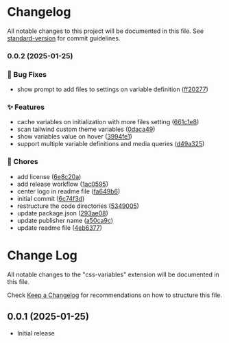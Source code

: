 # Changelog

All notable changes to this project will be documented in this file. See [standard-version](https://github.com/conventional-changelog/standard-version) for commit guidelines.

### 0.0.2 (2025-01-25)


### 🐛 Bug Fixes

* show prompt to add files to settings on variable definition ([ff20277](https://github.com/ahmedd-mahmoud/css-variable-hover/commit/ff2027772f45e9b9179f3caf6a2516a9da2733a4))


### ✨ Features

* cache variables on initialization with more files setting ([661c1e8](https://github.com/ahmedd-mahmoud/css-variable-hover/commit/661c1e847a8cf04cd94236ac58888a9cc4ff0a82))
* scan tailwind custom theme variables ([0daca49](https://github.com/ahmedd-mahmoud/css-variable-hover/commit/0daca49e115293db9c2f4d4c221f721791e383a2))
* show variables value on hover ([3994fe1](https://github.com/ahmedd-mahmoud/css-variable-hover/commit/3994fe112fc3cecb0da5763095ced1deebe799ca))
* support multiple variable definitions and media queries ([d49a325](https://github.com/ahmedd-mahmoud/css-variable-hover/commit/d49a32576a30e8c4474d4f5c41af7129ae904d33))


### 🔧 Chores

* add license ([6e8c20a](https://github.com/ahmedd-mahmoud/css-variable-hover/commit/6e8c20a98cf5d5fdcb42c346706c990bae34c59b))
* add release workflow ([1ac0595](https://github.com/ahmedd-mahmoud/css-variable-hover/commit/1ac059586f3363714dbe4ed4e2010c88cddf9bf4))
* center logo in readme file ([fa649b6](https://github.com/ahmedd-mahmoud/css-variable-hover/commit/fa649b62defd472ebd60cf289c719b376c49cdfc))
* initial commit ([6c74f3d](https://github.com/ahmedd-mahmoud/css-variable-hover/commit/6c74f3d8616fae0f731ce0ff1adde59fbb09af4a))
* restructure the code directories ([5349005](https://github.com/ahmedd-mahmoud/css-variable-hover/commit/534900550aa3c698b6c328d8222c2176023855f9))
* update package.json ([293ae08](https://github.com/ahmedd-mahmoud/css-variable-hover/commit/293ae08457e69872c8830a8cec293ae1318b6e5b))
* update publisher name ([a50ca9c](https://github.com/ahmedd-mahmoud/css-variable-hover/commit/a50ca9cefc2ef7bacb49463652832b2412ae6169))
* update readme file ([4eb6377](https://github.com/ahmedd-mahmoud/css-variable-hover/commit/4eb6377da0e63ff5bdc2b6b6bd1ac9337d884446))

# Change Log

All notable changes to the "css-variables" extension will be documented in this file.

Check [Keep a Changelog](http://keepachangelog.com/) for recommendations on how to structure this file.

## 0.0.1 (2025-01-25)

- Initial release
